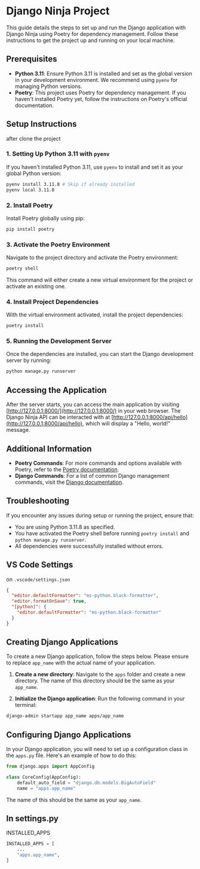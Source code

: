 # Django Ninja Project

This guide details the steps to set up and run the Django application with Django Ninja using Poetry for dependency management. Follow these instructions to get the project up and running on your local machine.

## Prerequisites

- **Python 3.11**: Ensure Python 3.11 is installed and set as the global version in your development environment. We recommend using `pyenv` for managing Python versions.
- **Poetry**: This project uses Poetry for dependency management. If you haven't installed Poetry yet, follow the instructions on Poetry's official documentation.

## Setup Instructions

after clone the project

### 1. Setting Up Python 3.11 with `pyenv`

If you haven't installed Python 3.11, use `pyenv` to install and set it as your global Python version:

```bash
pyenv install 3.11.8 # Skip if already installed
pyenv local 3.11.8
```

### 2. Install Poetry

Install Poetry globally using pip:

```bash
pip install poetry
```

### 3. Activate the Poetry Environment

Navigate to the project directory and activate the Poetry environment:

```bash
poetry shell
```

This command will either create a new virtual environment for the project or activate an existing one.

### 4. Install Project Dependencies

With the virtual environment activated, install the project dependencies:

```bash
poetry install
```

### 5. Running the Development Server

Once the dependencies are installed, you can start the Django development server by running:

```bash
python manage.py runserver
```

## Accessing the Application

After the server starts, you can access the main application by visiting [http://127.0.0.1:8000/](http://127.0.0.1:8000/) in your web browser. The Django Ninja API can be interacted with at [http://127.0.0.1:8000/api/hello](http://127.0.0.1:8000/api/hello), which will display a "Hello, world!" message.

## Additional Information

- **Poetry Commands**: For more commands and options available with Poetry, refer to the [Poetry documentation](https://python-poetry.org/docs/).
- **Django Commands**: For a list of common Django management commands, visit the [Django documentation](https://docs.djangoproject.com/en/3.2/ref/django-admin/).

## Troubleshooting

If you encounter any issues during setup or running the project, ensure that:
- You are using Python 3.11.8 as specified.
- You have activated the Poetry shell before running `poetry install` and `python manage.py runserver`.
- All dependencies were successfully installed without errors.

## VS Code Settings

on `.vscode/settings.json`

```json
{
  "editor.defaultFormatter": "ms-python.black-formatter",
  "editor.formatOnSave": true,
  "[python]": {
    "editor.defaultFormatter": "ms-python.black-formatter"
  }
}
```

## Creating Django Applications

To create a new Django application, follow the steps below. Please ensure to replace `app_name` with the actual name of your application.

1. **Create a new directory**: Navigate to the `apps` folder and create a new directory. The name of this directory should be the same as your `app_name`.

2. **Initialize the Django application**: Run the following command in your terminal:

```bash
django-admin startapp app_name apps/app_name
```

## Configuring Django Applications

In your Django application, you will need to set up a configuration class in the `apps.py` file. Here's an example of how to do this:

```python
from django.apps import AppConfig

class CoreConfig(AppConfig):
    default_auto_field = "django.db.models.BigAutoField"
    name = "apps.app_name"
```
The name of this should be the same as your `app_name`.

## In settings.py

INSTALLED_APPS

```python
INSTALLED_APPS = [
    ...
    "apps.app_name",
]
```
